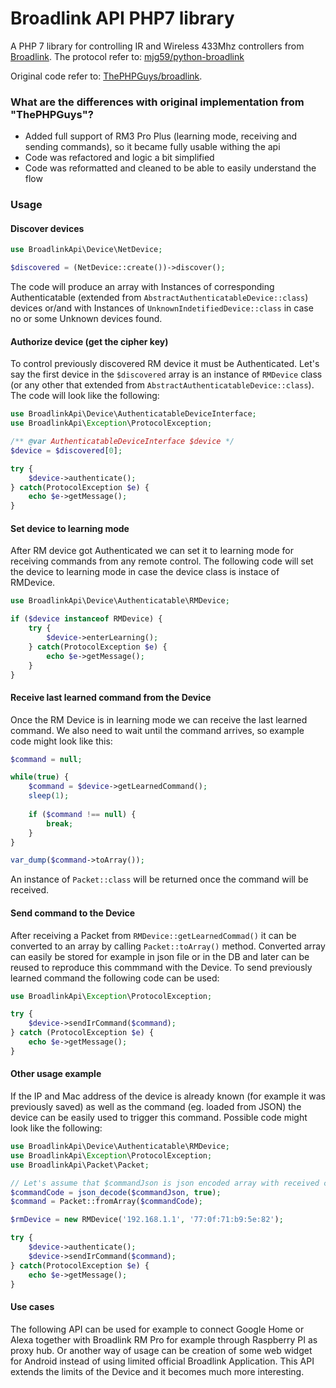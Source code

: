 # Broadlink API PHP7 library 

A PHP 7 library for controlling IR and Wireless 433Mhz controllers from [Broadlink](http://www.ibroadlink.com/rm/). 
The protocol refer to: [mjg59/python-broadlink](https://github.com/mjg59/python-broadlink/blob/master/README.md)

Original code refer to: [ThePHPGuys/broadlink](https://github.com/ThePHPGuys/broadlink).

### What are the differences with original implementation from "ThePHPGuys"?

* Added full support of RM3 Pro Plus (learning mode, receiving and sending commands), so it became fully usable withing the api
* Code was refactored and logic a bit simplified
* Code was reformatted and cleaned to be able to easily understand the flow

### Usage

#### Discover devices

```php
use BroadlinkApi\Device\NetDevice; 

$discovered = (NetDevice::create())->discover();
```

The code will produce an array with Instances of corresponding Authenticatable (extended from ```AbstractAuthenticatableDevice::class```) devices or/and
with Instances of ```UnknownIndetifiedDevice::class``` in case no or some Unknown devices found.

#### Authorize device (get the cipher key)

To control previously discovered RM device it must be Authenticated. Let's say
the first device in the ```$discovered``` array is an instance of ```RMDevice``` class (or any other that extended
from ```AbstractAuthenticatableDevice::class```). The code will look like the following:

```php
use BroadlinkApi\Device\AuthenticatableDeviceInterface;
use BroadlinkApi\Exception\ProtocolException;

/** @var AuthenticatableDeviceInterface $device */
$device = $discovered[0];

try {
    $device->authenticate();
} catch(ProtocolException $e) {
    echo $e->getMessage();
}
```

#### Set device to learning mode

After RM device got Authenticated we can set it to learning mode for receiving commands from any remote control.
The following code will set the device to learning mode in case the device class is instace of RMDevice.

```php
use BroadlinkApi\Device\Authenticatable\RMDevice;

if ($device instanceof RMDevice) {
    try {
        $device->enterLearning();
    } catch(ProtocolException $e) {
        echo $e->getMessage();
    }
}
```

#### Receive last learned command from the Device

Once the RM Device is in learning mode we can receive the last learned command. We also need to wait
until the command arrives, so example code might look like this:

```php
$command = null;

while(true) {
    $command = $device->getLearnedCommand();       
    sleep(1);
    
    if ($command !== null) {
        break;
    }
}

var_dump($command->toArray());
```

An instance of ```Packet::class``` will be returned once the command will be received.

#### Send command to the Device

After receiving a Packet from ```RMDevice::getLearnedCommad()``` it can be converted to an array
by calling ```Packet::toArray()``` method. Converted array can easily be stored for example in json file
or in the DB and later can be reused to reproduce this commmand with the Device. To send previously learned
command the following code can be used:

```php
use BroadlinkApi\Exception\ProtocolException;

try {
    $device->sendIrCommand($command);
} catch (ProtocolException $e) {
    echo $e->getMessage();
} 
```

#### Other usage example

If the IP and Mac address of the device is already known (for example it was previously saved) as well
as the command (eg. loaded from JSON) the device can be easily used to trigger this command. Possible code
might look like the following:

```php
use BroadlinkApi\Device\Authenticatable\RMDevice;
use BroadlinkApi\Exception\ProtocolException;
use BroadlinkApi\Packet\Packet;

// Let's assume that $commandJson is json encoded array with received command 
$commandCode = json_decode($commandJson, true);
$command = Packet::fromArray($commandCode);

$rmDevice = new RMDevice('192.168.1.1', '77:0f:71:b9:5e:82');

try {
    $device->authenticate();
    $device->sendIrCommand($command);
} catch(ProtocolException $e) {
    echo $e->getMessage();
}
```

#### Use cases

The following API can be used for example to connect Google Home or Alexa together with Broadlink RM Pro for example 
through Raspberry PI as proxy hub. Or another way of usage can be creation of some web widget for Android instead of
using limited official Broadlink Application. This API extends the limits of the Device and it becomes
much more interesting.